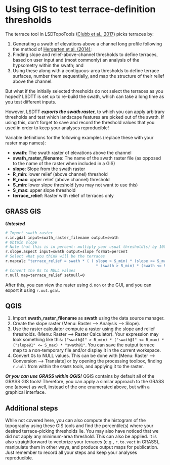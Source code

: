 # Using GIS to test terrace-definition thresholds

The terrace tool in LSDTopoTools ([Clubb et al., 2017](https://www.earth-surf-dynam.net/5/369/2017/)) picks terraces by:

1. Generating a swath of elevations above a channel long profile following the method of [Hergarten et al. (2014)](https://www.earth-surf-dynam.net/2/97/2014/esurf-2-97-2014.html);
2. Finding slope and relief-above-channel thresholds to define terraces, based on user input and (most commonly) an analysis of the hypsometry within the swath; and
3. Using these along with a contiguous-area thresholds to define terrace surfaces, number them sequentially, and map the structure of their relief above the channel.

But what if the initially selected thresholds do not select the terraces as you hoped? LSDTT is set up to re-build the swath, which can take a long time as you test different inputs.

However, LSDTT ***exports the swath raster***, to which you can apply arbitrary thresholds and test which landscape features are picked out of the swath. If using this, don't forget to save and record the threshold values that you used in order to keep your analyses reproducible!

Variable definitions for the following examples (replace these with your raster map names):
* **swath**: The swath raster of elevations above the channel
* **swath_raster_filename**: The name of the swath raster file (as opposed to the name of the raster when included in a GIS)
* **slope**: Slope from the swath raster
* **R_min**: lower relief (above channel) threshold
* **R_max**: upper relief (above channel) threshold
* **S_min**: lower slope threshold (you may not want to use this)
* **S_max**: upper slope threshold
* **terrace_relief**: Raster with relief of terraces only

## GRASS GIS

***Untested***

```sh
# Import swath raster
r.in.gdal input=swath_raster_filename output=swath
# Obtain slope
# Note that this is in percent: multiply your usual threshold(s) by 100.
r.slope.aspect input=swath output=slope format=percent
# Select what you think will be the terraces
r.mapcalc "terrace_relief = swath * ( ( slope > S_min) * (slope <= S_max) \
                                        * (swath > R_min) * (swath <= R_max) )"
# Convert the 0s to NULL values
r.null map=terrace_relief setnull=0
```

After this, you can view the raster using `d.mon` or the GUI, and you can export it using `r.out.gdal`.

## QGIS

1. Import **swath_raster_filename** as **swath** using the data source manager.
2. Create the slope raster (Menu: Raster --> Analysis --> Slope).
3. Use the raster calculator compute a raster using the slope and relief thresholds. (Menu: Raster --> Raster Calculator). Your expression may look something like this: `("swath@1" > R_min) * ("swath@1" <= R_max) * ("slope@1" <= S_max) * "swath@1"`. You can save the output terrace map to a non-temporary file and/or display it in the current workspace.
4. Convert 0s to NULL values. This can be done with [Menu: Raster --> Conversion --> Translate] or by opening the processing toolbox, finding `r.null` from within the `GRASS` tools, and applying it to the raster.

***Or you can use GRASS within QGIS!*** QGIS contains by default all of the GRASS GIS tools! Therefore, you can apply a similar approach to the GRASS one (above) as well, instead of the one enumerated above, but with a graphical interface.

## Additional steps

While not covered here, you can also compute the histogram of the topography using these GIS tools and find the percentile(s) where your desired terrace-picking thresholds lie. You may also have noticed that we did not apply any minimum-area threshold. This can also be applied. It is also straightforward to vectorize your terraces (e.g., `r.to.vect` in GRASS), manipulate them in other ways, and produce output maps for publication. Just remember to record all your steps and keep your analyses reproducible.
